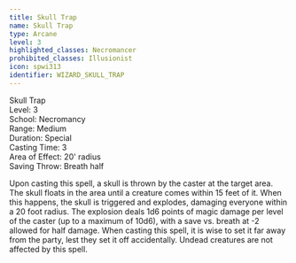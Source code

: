 ```yaml
---
title: Skull Trap
name: Skull Trap
type: Arcane
level: 3
highlighted_classes: Necromancer
prohibited_classes: Illusionist
icon: spwi313
identifier: WIZARD_SKULL_TRAP
---
```

Skull Trap  
Level: 3  
School: Necromancy  
Range: Medium  
Duration: Special  
Casting Time: 3  
Area of Effect: 20' radius  
Saving Throw: Breath half  
  
Upon casting this spell, a skull is thrown by the caster at the target area. The skull floats in the area until a creature comes within 15 feet of it. When this happens, the skull is triggered and explodes, damaging everyone within a 20 foot radius. The explosion deals 1d6 points of magic damage per level of the caster (up to a maximum of 10d6), with a save vs. breath at -2 allowed for half damage. When casting this spell, it is wise to set it far away from the party, lest they set it off accidentally. Undead creatures are not affected by this spell.  
